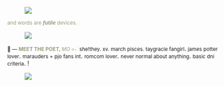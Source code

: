 <div class="npf_row"><figure class="tmblr-full" data-orig-height="1365" data-orig-width="4096"><img src="https://64.media.tumblr.com/0e61300be0c6e1ded30c6d3acb4ca111/62396204fb441972-7a/s540x810/776852db722aa2f367a4c2e5d17727862492f8d8.jpg" data-orig-height="1365" data-orig-width="4096" srcset="https://64.media.tumblr.com/0e61300be0c6e1ded30c6d3acb4ca111/62396204fb441972-7a/s540x810/776852db722aa2f367a4c2e5d17727862492f8d8.jpg 4096w" sizes="(max-width: 1280px) 100vw, 1280px"></figure>
</div>
<p><span style="color: #979b78"><small>and words are </small></span><i><b><span style="color: #979b78"><small>futile</small></span></b></i><span style="color: #979b78"><small> devices. </small></span><i><span style="color: #979b78"><small></small></span></i><span style="color: #979b78"><small>  </small></span><b><i><span style="color: #979b78"><small> </small></span></i></b></p>
<div class="npf_row"><figure class="tmblr-full" data-orig-height="1365" data-orig-width="4096"><img src="https://64.media.tumblr.com/21742fdb11281215a07bb517939c90c8/62396204fb441972-80/s540x810/0244c97f0ba80088f3be72b92b24c7bf6d87d32b.jpg" data-orig-height="1365" data-orig-width="4096" srcset="https://64.media.tumblr.com/21742fdb11281215a07bb517939c90c8/62396204fb441972-80/s540x810/0244c97f0ba80088f3be72b92b24c7bf6d87d32b.jpg 4096w" sizes="(max-width: 1280px) 100vw, 1280px"></figure>
</div>
<p><small>&#129530; &mdash; </small><span style="color: #979b78"><b><small>MEET THE POET, </small></b></span><small><span style="color: #979b78"><i>MO</i></span></small><small><span style="color: #979b78"><b> </b></span></small><small><span style="color: #979b78">&#10209;&#726; &#2282;  </span></small><small>she!they. xv. march pisces. taygracie fangirl</small>. <small>james potter lover</small>. <small>marauders + pjo fans int</small>. <small>romcom lover</small>. <small>never normal about anything</small>. <small>basic dni criteria</small>. <small></small>!</p>
<div class="npf_row"><figure class="tmblr-full" data-orig-height="48" data-orig-width="640"><img src="https://64.media.tumblr.com/294f68d0a31315e755992ec4e0a718ec/52b437c1e65eb2b1-e0/s640x960/65db3c4bffefcf4f99b5e279f36ff6080610a78e.pnj" data-orig-height="48" data-orig-width="640" srcset="https://64.media.tumblr.com/294f68d0a31315e755992ec4e0a718ec/52b437c1e65eb2b1-e0/s640x960/65db3c4bffefcf4f99b5e279f36ff6080610a78e.pnj 640w" sizes="(max-width: 640px) 100vw, 640px"></figure>
</div>
